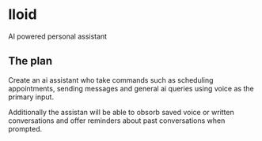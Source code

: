 # lloid
AI powered personal assistant

## The plan
Create an ai assistant who take commands such as scheduling appointments, sending messages and general ai queries using voice as the primary input.

Additionally the assistan will be able to obsorb saved voice or written conversations and offer reminders about past conversations when prompted.


